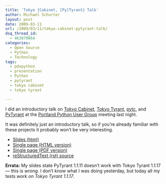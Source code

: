 ```yaml
---
title: 'Tokyo {Cabinet, [Py]Tyrant} Talk'
author: Michael Schurter
layout: post
date: 2009-03-11
url: /2009/03/11/tokyo-cabinet-pytyrant-talk/
dsq_thread_id:
  - 463870864
categories:
  - Open Source
  - Python
  - Technology
tags:
  - pdxpython
  - presentation
  - Python
  - pytyrant
  - tokyo cabinet
  - tokyo tyrant

---
```

I did an introductory talk on [Tokyo Cabinet][1], [Tokyo Tyrant][2], [pytc][3], and [PyTyrant][4] at the [Portland Python User Group][5] meeting last night.

It was definitely just an introductory talk, so if you&#8217;re already familiar with these projects it probably won&#8217;t be very interesting.

  * [Slides (html)][6]
  * [Single page (HTML version)][7]
  * [Single page (PDF version)][8]
  * [reStructuredText (rst) source][9]

**Errata:** My slides state PyTyrant 1.1.11 doesn&#8217;t work with Tokyo Tyrant 1.1.17 &#8212; this is _wrong._ I don&#8217;t know what I was doing yesterday, but today all my tests _work on Tokyo Tyrant 1.1.17_.

 [1]: http://tokyocabinet.sourceforge.net/index.html
 [2]: http://tokyocabinet.sourceforge.net/tyrantdoc/
 [3]: http://pypi.python.org/pypi/pytc/
 [4]: http://code.google.com/p/pytyrant/
 [5]: http://www.pdxpython.org
 [6]: /tokyotalk/
 [7]: /tokyotalk/tokyotalk.html
 [8]: /tokyotalk/tokyotalk.pdf
 [9]: /tokyotalk/tokyotalk.txt
